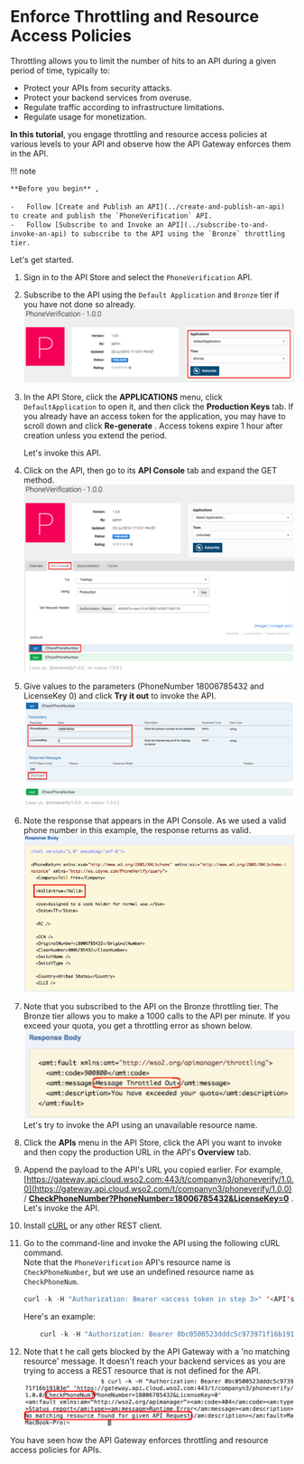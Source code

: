 
# Enforce Throttling and Resource Access Policies

Throttling allows you to limit the number of hits to an API during a given period of time, typically to:
- Protect your APIs from security attacks.
- Protect your backend services from overuse.
- Regulate traffic according to infrastructure limitations.
- Regulate usage for monetization. 

**In this tutorial**, you engage throttling and resource access
policies at various levels to your API and observe how the API Gateway
enforces them in the API.

!!! note
    
    **Before you begin** ,
    
    -   Follow [Create and Publish an API](../create-and-publish-an-api) to create and publish the `PhoneVerification` API.
    -   Follow [Subscribe to and Invoke an API](../subscribe-to-and-invoke-an-api) to subscribe to the API using the `Bronze` throttling tier.
    

Let's get started.

1.  Sign in to the API Store and select the
    `PhoneVerification` API.

2.  Subscribe to the API using the `Default Application` and `Bronze` tier if you have not done so already.  
    ![](../../assets/img/learn/tutorials/subscription-options.png)

3.  In the API Store, click the **APPLICATIONS** menu, click
    `DefaultApplication` to open it, and then click
    the **Production Keys** tab. If you already have an access token for
    the application, you may have to scroll down and click
    **Re-generate** . Access tokens expire 1 hour after creation unless
    you extend the period.   
      
    Let's invoke this API.

4.  Click on the API, then go to its **API Console** tab and expand the
    GET method.  
    ![](../../assets/img/learn/tutorials/api-console-tab.png)

5.  Give values to the parameters (PhoneNumber 18006785432 and
    LicenseKey 0) and click **Try it out** to invoke the API.  
    ![](../../assets/img/learn/tutorials/specify-parameter-values.png)  

6.  Note the response that appears in the API Console. As we used a
    valid phone number in this example, the response returns as valid.  
    ![](../../assets/img/learn/tutorials/api-response-body.png)

7.  Note that you subscribed to the API on the Bronze throttling tier.
    The Bronze tier allows you to make a 1000 calls to the API per
    minute. If you exceed your quota, you get a throttling error as
    shown below.  
    ![](../../assets/img/learn/tutorials/throttling-error.png)  
    Let's try to invoke the API using an unavailable resource name.
8.  Click the **APIs** menu in the API Store, click the API you want to
    invoke and then copy the production URL in the API's **Overview**
    tab.  

9.  Append the payload to the API's URL you copied earlier. For example,
    [https://gateway.api.cloud.wso2.com:443/t/companyn3/phoneverify/1.0.0](https://gateway.api.cloud.wso2.com/t/companyn3/phoneverify/1.0.0)
    /
    **[CheckPhoneNumber?PhoneNumber=18006785432&LicenseKey=0](http://192.168.1.2:8280/phoneverify/1.0.0?PhoneNumber=123456&LicenseKey=0)**
    .  
    Let's invoke the API.

10. Install [cURL](http://curl.haxx.se/download.html) or any other REST
    client.

11. Go to the command-line and invoke the API using the following cURL
    command.  
    Note that the `PhoneVerification` API's
    resource name is `CheckPhoneNumber`, but
    we use an undefined resource name as
    `CheckPhoneNum`.

    ``` java
    curl -k -H "Authorization: Bearer <access token in step 3>" '<API's URL in step 9>/CheckPhoneNum?PhoneNumber=18006785432&LicenseKey=0'
    ```

    Here's an example:

    ``` java
        curl -k -H "Authorization: Bearer 0bc0500523dddc5c973971f16b19103e" 'https://gateway.api.cloud.wso2.com:443/t/companyn3/phoneverify/1.0.0/CheckPhoneNum?PhoneNumber=18006785432&LicenseKey=0'
    ```

12. Note that t he call gets blocked by the API Gateway with a 'no
    matching resource' message. It doesn't reach your backend services
    as you are trying to access a REST resource that is not defined for
    the API.  
    ![](../../assets/img/learn/tutorials/no-matching-resource.png) 

You have seen how the API Gateway enforces throttling and resource
access policies for APIs.
